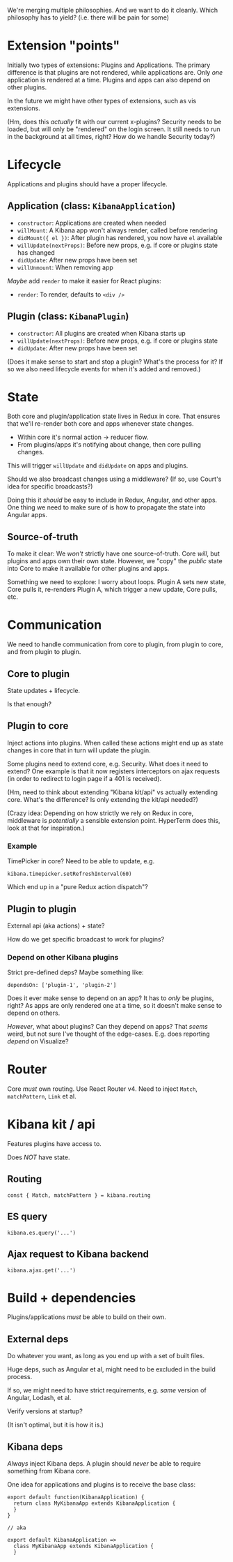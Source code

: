 We're merging multiple philosophies. And we want to do it cleanly.
Which philosophy has to yield? (i.e. there will be pain for some)

# Extension "points"

Initially two types of extensions: Plugins and Applications. The primary
difference is that plugins are not rendered, while applications are. Only
_one_ application is rendered at a time. Plugins and apps can also depend
on other plugins.

In the future we might have other types of extensions, such as vis extensions.

(Hm, does this _actually_ fit with our current x-plugins? Security needs to
be loaded, but will only be "rendered" on the login screen. It still needs
to run in the background at all times, right? How do we handle Security today?)

# Lifecycle

Applications and plugins should have a proper lifecycle.

## Application (class: `KibanaApplication`)

- `constructor`: Applications are created when needed
- `willMount`: A Kibana app won't always render, called before rendering
- `didMount({ el })`: After plugin has rendered, you now have `el` available
- `willUpdate(nextProps)`: Before new props, e.g. if core or plugins state
  has changed
- `didUpdate`: After new props have been set
- `willUnmount`: When removing app

_Maybe_ add `render` to make it easier for React plugins:

- `render`: To render, defaults to `<div />`

## Plugin (class: `KibanaPlugin`)

- `constructor`: All plugins are created when Kibana starts up
- `willUpdate(nextProps)`: Before new props, e.g. if core or plugins state
- `didUpdate`: After new props have been set

(Does it make sense to start and stop a plugin? What's the process for it?
If so we also need lifecycle events for when it's added and removed.)

# State

Both core and plugin/application state lives in Redux in core. That ensures
that we'll re-render both core and apps whenever state changes.

- Within core it's normal action -> reducer flow.
- From plugins/apps it's notifying about change, then core pulling changes.

This will trigger `willUpdate` and `didUpdate` on apps and plugins.

Should we also broadcast changes using a middleware? (If so, use Court's
idea for specific broadcasts?)

Doing this it _should_ be easy to include in Redux, Angular, and other apps.
One thing we need to make sure of is how to propagate the state into
Angular apps.

## Source-of-truth

To make it clear: We _won't_ strictly have one source-of-truth.
Core _will_, but plugins and apps own their own state. However, we "copy"
the _public_ state into Core to make it available for other plugins and apps.

Something we need to explore: I worry about loops. Plugin A sets new state,
Core pulls it, re-renders Plugin A, which trigger a new update, Core pulls, etc.

# Communication

We need to handle communication from core to plugin, from plugin to core,
and from plugin to plugin.

## Core to plugin

State updates + lifecycle.

Is that enough?

## Plugin to core

Inject actions into plugins. When called these actions might end up as
state changes in core that in turn will update the plugin.

Some plugins need to extend core, e.g. Security. What does it need to
extend? One example is that it now registers interceptors on ajax requests
(in order to redirect to login page if a 401 is received).

(Hm, need to think about extending "Kibana kit/api" vs actually extending
core. What's the difference? Is only extending the kit/api needed?)

(Crazy idea: Depending on how strictly we rely on Redux in core, middleware
is _potentially_ a sensible extension point. HyperTerm does this, look at
that for inspiration.)

### Example

TimePicker in core? Need to be able to update, e.g.

```
kibana.timepicker.setRefreshInterval(60)
```

Which end up in a "pure Redux action dispatch"?

## Plugin to plugin

External api (aka actions) + state?

How do we get specific broadcast to work for plugins?

### Depend on other Kibana plugins

Strict pre-defined deps? Maybe something like:

```
dependsOn: ['plugin-1', 'plugin-2']
```

Does it ever make sense to depend on an app? It has to _only_ be plugins,
right? As apps are only rendered one at a time, so it doesn't make sense
to depend on others.

_However_, what about plugins? Can they depend on apps? That _seems_ weird,
but not sure I've thought of the edge-cases. E.g. does reporting _depend_
on Visualize?

# Router

Core _must_ own routing. Use React Router v4. Need to inject `Match`,
`matchPattern`, `Link` et al.

# Kibana kit / api

Features plugins have access to.

Does _NOT_ have state.

## Routing

```
const { Match, matchPattern } = kibana.routing
```

## ES query

```
kibana.es.query('...')
```

## Ajax request to Kibana backend

```
kibana.ajax.get('...')
```

# Build + dependencies

Plugins/applications _must_ be able to build on their own.

## External deps

Do whatever you want, as long as you end up with a set of built files.

Huge deps, such as Angular et al, might need to be excluded in the build process.

If so, we might need to have strict requirements, e.g. _same_ version of Angular, Lodash, et al.

Verify versions at startup?

(It isn't optimal, but it is how it is.)

## Kibana deps

_Always_ inject Kibana deps. A plugin should _never_ be able to require
something from Kibana core.

One idea for applications and plugins is to receive the base class:

```
export default function(KibanaApplication) {
  return class MyKibanaApp extends KibanaApplication {
  }
}

// aka

export default KibanaApplication =>
  class MyKibanaApp extends KibanaApplication {
  }
```
